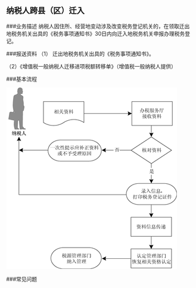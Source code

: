 ## 纳税人跨县（区）迁入

###业务描述
     纳税人因住所、经营地变动涉及改变税务登记机关的，在领取迁出地税务机关出具的《税务事项通知书》30日内向迁入地税务机关申报办理税务登记。


###报送资料
（1） 迁出地税务机关出具的《税务事项通知书》。

（2）《增值税一般纳税人迁移进项税额转移单》（增值税一般纳税人提供）

###基本流程

  ![纳税人跨县区迁入](qianru.png)

###常见问题
